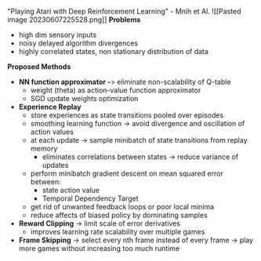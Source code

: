 
"Playing Atari with Deep Reinforcement Learning" - Mnih et Al.
![[Pasted image 20230607225528.png]]
**Problems**
- high dim sensory inputs
- noisy delayed algorithm divergences 
- highly correlated states, non stationary distribution of data 

**Proposed Methods**
- **NN function approximator -**> eliminate non-scalability of Q-table 
	- weight (theta) as action-value function approximator 
	- SGD update weights optimization 
- **Experience Replay**
	- store experiences as state transitions pooled over episodes
	- smoothing learning function -> avoid divergence and oscillation of action values
	- at each update -> sample minibatch of state transitions from replay memory
		- eliminates correlations between states -> reduce variance of updates
	- perform minibatch gradient descent on mean squared error between:
		- state action value
		- Temporal Dependency Target
	- get rid of unwanted feedback loops or poor local minima 
	- reduce affects of biased policy by dominating samples 
- **Reward Clipping** -> limit scale of error derivatives 
	- improves learning rate scalability over multiple games
- **Frame Skipping** -> select every nth frame instead of every frame -> play more games without increasing too much runtime 


